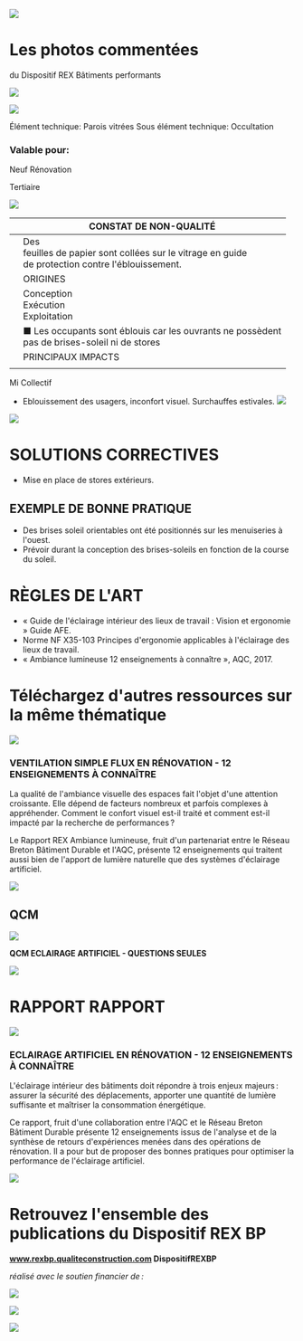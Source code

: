 ![](<images/Absence de brises soleil et de stores/_page_0_Picture_0.jpeg>)

# Les photos commentées

du Dispositif REX Bâtiments performants

![](<images/Absence de brises soleil et de stores/_page_0_Picture_3.jpeg>)

![](<images/Absence de brises soleil et de stores/_page_0_Picture_4.jpeg>)

Élément technique: Parois vitrées Sous élément technique: Occultation

### Valable pour:

 Neuf Rénovation

Tertiaire

![](<images/Absence de brises soleil et de stores/_page_0_Picture_9.jpeg>)

|  | CONSTAT DE NON-QUALITÉ                                                                                  |
|--|---------------------------------------------------------------------------------------------------------|
|  | Des<br>feuilles de papier sont collées sur le vitrage en guide<br>de protection contre l'éblouissement. |
|  | ORIGINES                                                                                                |
|  | Conception<br>Exécution<br>Exploitation                                                                 |
|  | ■ Les occupants sont éblouis car les ouvrants ne possèdent<br>pas de brises-soleil ni de stores         |
|  | PRINCIPAUX IMPACTS                                                                                      |
|  |                                                                                                         |

 Mi Collectif

- Eblouissement des usagers, inconfort visuel. Surchauffes estivales.
![](<images/Absence de brises soleil et de stores/_page_0_Picture_12.jpeg>)

![](<images/Absence de brises soleil et de stores/_page_0_Picture_13.jpeg>)

# SOLUTIONS CORRECTIVES

- Mise en place de stores extérieurs.
## EXEMPLE DE BONNE PRATIQUE

- Des brises soleil orientables ont été positionnés sur les menuiseries à l'ouest.
- Prévoir durant la conception des brises-soleils en fonction de la course du soleil.

# RÈGLES DE L'ART

- « Guide de l'éclairage intérieur des lieux de travail : Vision et ergonomie » Guide AFE.
- Norme NF X35-103 Principes d'ergonomie applicables à l'éclairage des lieux de travail.
- « Ambiance lumineuse 12 enseignements à connaître », AQC, 2017.

# Téléchargez d'autres ressources sur la même thématique

![](<images/Absence de brises soleil et de stores/_page_1_Picture_6.jpeg>)

### **VENTILATION SIMPLE FLUX EN RÉNOVATION - 12 ENSEIGNEMENTS À CONNAÎTRE**

La qualité de l'ambiance visuelle des espaces fait l'objet d'une attention croissante. Elle dépend de facteurs nombreux et parfois complexes à appréhender. Comment le confort visuel est-il traité et comment est-il impacté par la recherche de performances ?

Le Rapport REX Ambiance lumineuse, fruit d'un partenariat entre le Réseau Breton Bâtiment Durable et l'AQC, présente 12 enseignements qui traitent aussi bien de l'apport de lumière naturelle que des systèmes d'éclairage artificiel.

![](<images/Absence de brises soleil et de stores/_page_1_Picture_10.jpeg>)

## QCM

![](<images/Absence de brises soleil et de stores/_page_1_Picture_12.jpeg>)

**QCM ECLAIRAGE ARTIFICIEL - QUESTIONS SEULES**

![](<images/Absence de brises soleil et de stores/_page_1_Picture_14.jpeg>)

# RAPPORT RAPPORT

![](<images/Absence de brises soleil et de stores/_page_1_Picture_16.jpeg>)

### **ECLAIRAGE ARTIFICIEL EN RÉNOVATION - 12 ENSEIGNEMENTS À CONNAÎTRE**

L'éclairage intérieur des bâtiments doit répondre à trois enjeux majeurs : assurer la sécurité des déplacements, apporter une quantité de lumière suffisante et maîtriser la consommation énergétique.

Ce rapport, fruit d'une collaboration entre l'AQC et le Réseau Breton Bâtiment Durable présente 12 enseignements issus de l'analyse et de la synthèse de retours d'expériences menées dans des opérations de rénovation. Il a pour but de proposer des bonnes pratiques pour optimiser la performance de l'éclairage artificiel.

![](<images/Absence de brises soleil et de stores/_page_1_Picture_20.jpeg>)

# Retrouvez l'ensemble des publications du Dispositif REX BP

**www.rexbp.qualiteconstruction.com DispositifREXBP**

*réalisé avec le soutien financier de :*

![](<images/Absence de brises soleil et de stores/_page_1_Picture_25.jpeg>)

![](<images/Absence de brises soleil et de stores/_page_1_Picture_26.jpeg>)

![](<images/Absence de brises soleil et de stores/_page_1_Picture_27.jpeg>)